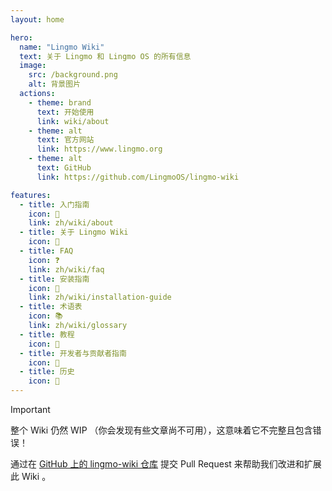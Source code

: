 ```yaml
---
layout: home

hero:
  name: "Lingmo Wiki"
  text: 关于 Lingmo 和 Lingmo OS 的所有信息
  image:
    src: /background.png
    alt: 背景图片
  actions:
    - theme: brand
      text: 开始使用
      link: wiki/about
    - theme: alt
      text: 官方网站
      link: https://www.lingmo.org
    - theme: alt
      text: GitHub
      link: https://github.com/LingmoOS/lingmo-wiki

features:
  - title: 入门指南
    icon: 🚀
    link: zh/wiki/about
  - title: 关于 Lingmo Wiki
    icon: 📕
  - title: FAQ
    icon: ❓
    link: zh/wiki/faq
  - title: 安装指南
    icon: 💾
    link: zh/wiki/installation-guide
  - title: 术语表
    icon: 📚
    link: zh/wiki/glossary
  - title: 教程
    icon: 📝
  - title: 开发者与贡献者指南
    icon: 🌱
  - title: 历史
    icon: 📖
---
```

> [!Important]
> 整个 Wiki 仍然 WIP （你会发现有些文章尚不可用），这意味着它不完整且包含错误！
>
> 通过在 [GitHub 上的 lingmo-wiki 仓库](https://github.com/LingmoOS/lingmo-wiki) 提交 Pull Request 来帮助我们改进和扩展此 Wiki 。
